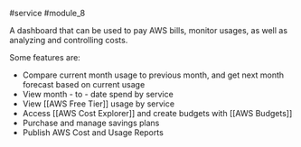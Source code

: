 #service #module_8

A dashboard that can be used to pay AWS bills, monitor usages, as well as analyzing and controlling costs.

Some features are:
- Compare current month usage to previous month, and get next month forecast based on current usage
- View month - to - date spend by service
- View [[AWS Free Tier]] usage by service
- Access [[AWS Cost Explorer]] and create budgets with [[AWS Budgets]]
- Purchase and manage savings plans
- Publish AWS Cost and Usage Reports